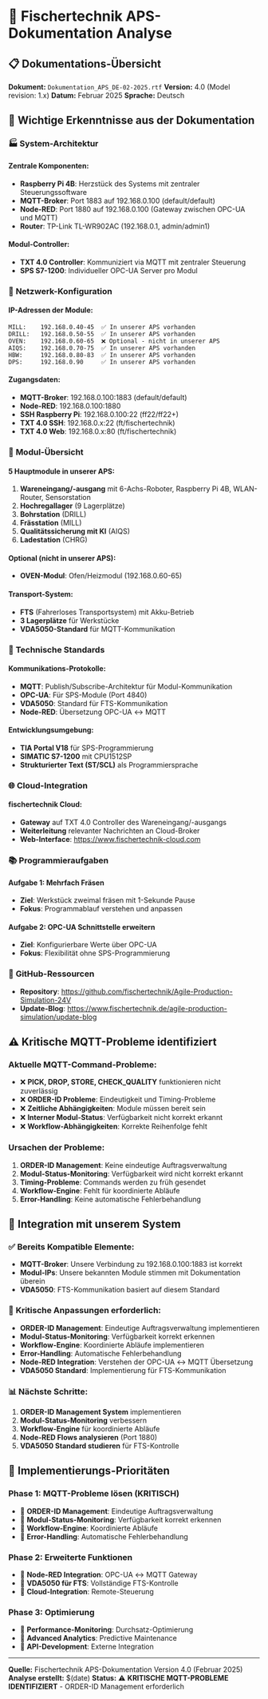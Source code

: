 # 📄 Fischertechnik APS-Dokumentation Analyse

## 📋 Dokumentations-Übersicht

**Dokument:** `Dokumentation_APS_DE-02-2025.rtf`
**Version:** 4.0 (Model revision: 1.x)
**Datum:** Februar 2025
**Sprache:** Deutsch

## 🎯 Wichtige Erkenntnisse aus der Dokumentation

### 🏭 **System-Architektur**

#### **Zentrale Komponenten:**
- **Raspberry Pi 4B**: Herzstück des Systems mit zentraler Steuerungssoftware
- **MQTT-Broker**: Port 1883 auf 192.168.0.100 (default/default)
- **Node-RED**: Port 1880 auf 192.168.0.100 (Gateway zwischen OPC-UA und MQTT)
- **Router**: TP-Link TL-WR902AC (192.168.0.1, admin/admin1)

#### **Modul-Controller:**
- **TXT 4.0 Controller**: Kommuniziert via MQTT mit zentraler Steuerung
- **SPS S7-1200**: Individueller OPC-UA Server pro Modul

### 📡 **Netzwerk-Konfiguration**

#### **IP-Adressen der Module:**
```
MILL:    192.168.0.40-45  ✅ In unserer APS vorhanden
DRILL:   192.168.0.50-55  ✅ In unserer APS vorhanden
OVEN:    192.168.0.60-65  ❌ Optional - nicht in unserer APS
AIQS:    192.168.0.70-75  ✅ In unserer APS vorhanden
HBW:     192.168.0.80-83  ✅ In unserer APS vorhanden
DPS:     192.168.0.90     ✅ In unserer APS vorhanden
```

#### **Zugangsdaten:**
- **MQTT-Broker**: 192.168.0.100:1883 (default/default)
- **Node-RED**: 192.168.0.100:1880
- **SSH Raspberry Pi**: 192.168.0.100:22 (ff22/ff22+)
- **TXT 4.0 SSH**: 192.168.0.x:22 (ft/fischertechnik)
- **TXT 4.0 Web**: 192.168.0.x:80 (ft/fischertechnik)

### 🤖 **Modul-Übersicht**

#### **5 Hauptmodule in unserer APS:**
1. **Wareneingang/-ausgang** mit 6-Achs-Roboter, Raspberry Pi 4B, WLAN-Router, Sensorstation
2. **Hochregallager** (9 Lagerplätze)
3. **Bohrstation** (DRILL)
4. **Frässtation** (MILL)
5. **Qualitätssicherung mit KI** (AIQS)
6. **Ladestation** (CHRG)

#### **Optional (nicht in unserer APS):**
- **OVEN-Modul**: Ofen/Heizmodul (192.168.0.60-65)

#### **Transport-System:**
- **FTS** (Fahrerloses Transportsystem) mit Akku-Betrieb
- **3 Lagerplätze** für Werkstücke
- **VDA5050-Standard** für MQTT-Kommunikation

### 🔧 **Technische Standards**

#### **Kommunikations-Protokolle:**
- **MQTT**: Publish/Subscribe-Architektur für Modul-Kommunikation
- **OPC-UA**: Für SPS-Module (Port 4840)
- **VDA5050**: Standard für FTS-Kommunikation
- **Node-RED**: Übersetzung OPC-UA ↔ MQTT

#### **Entwicklungsumgebung:**
- **TIA Portal V18** für SPS-Programmierung
- **SIMATIC S7-1200** mit CPU1512SP
- **Strukturierter Text (ST/SCL)** als Programmiersprache

### 🌐 **Cloud-Integration**

#### **fischertechnik Cloud:**
- **Gateway** auf TXT 4.0 Controller des Wareneingang/-ausgangs
- **Weiterleitung** relevanter Nachrichten an Cloud-Broker
- **Web-Interface**: https://www.fischertechnik-cloud.com

### 📚 **Programmieraufgaben**

#### **Aufgabe 1: Mehrfach Fräsen**
- **Ziel**: Werkstück zweimal fräsen mit 1-Sekunde Pause
- **Fokus**: Programmablauf verstehen und anpassen

#### **Aufgabe 2: OPC-UA Schnittstelle erweitern**
- **Ziel**: Konfigurierbare Werte über OPC-UA
- **Fokus**: Flexibilität ohne SPS-Programmierung

### 🔗 **GitHub-Ressourcen**
- **Repository**: https://github.com/fischertechnik/Agile-Production-Simulation-24V
- **Update-Blog**: https://www.fischertechnik.de/agile-production-simulation/update-blog

## ⚠️ **Kritische MQTT-Probleme identifiziert**

### **Aktuelle MQTT-Command-Probleme:**
- ❌ **PICK, DROP, STORE, CHECK_QUALITY** funktionieren nicht zuverlässig
- ❌ **ORDER-ID Probleme**: Eindeutigkeit und Timing-Probleme
- ❌ **Zeitliche Abhängigkeiten**: Module müssen bereit sein
- ❌ **Interner Modul-Status**: Verfügbarkeit nicht korrekt erkannt
- ❌ **Workflow-Abhängigkeiten**: Korrekte Reihenfolge fehlt

### **Ursachen der Probleme:**
1. **ORDER-ID Management**: Keine eindeutige Auftragsverwaltung
2. **Modul-Status-Monitoring**: Verfügbarkeit wird nicht korrekt erkannt
3. **Timing-Probleme**: Commands werden zu früh gesendet
4. **Workflow-Engine**: Fehlt für koordinierte Abläufe
5. **Error-Handling**: Keine automatische Fehlerbehandlung

## 🎯 **Integration mit unserem System**

### ✅ **Bereits Kompatible Elemente:**
- **MQTT-Broker**: Unsere Verbindung zu 192.168.0.100:1883 ist korrekt
- **Modul-IPs**: Unsere bekannten Module stimmen mit Dokumentation überein
- **VDA5050**: FTS-Kommunikation basiert auf diesem Standard

### 🔄 **Kritische Anpassungen erforderlich:**
- **ORDER-ID Management**: Eindeutige Auftragsverwaltung implementieren
- **Modul-Status-Monitoring**: Verfügbarkeit korrekt erkennen
- **Workflow-Engine**: Koordinierte Abläufe implementieren
- **Error-Handling**: Automatische Fehlerbehandlung
- **Node-RED Integration**: Verstehen der OPC-UA ↔ MQTT Übersetzung
- **VDA5050 Standard**: Implementierung für FTS-Kommunikation

### 📊 **Nächste Schritte:**
1. **ORDER-ID Management System** implementieren
2. **Modul-Status-Monitoring** verbessern
3. **Workflow-Engine** für koordinierte Abläufe
4. **Node-RED Flows analysieren** (Port 1880)
5. **VDA5050 Standard studieren** für FTS-Kontrolle

## 🚀 **Implementierungs-Prioritäten**

### **Phase 1: MQTT-Probleme lösen (KRITISCH)**
- 🔄 **ORDER-ID Management**: Eindeutige Auftragsverwaltung
- 🔄 **Modul-Status-Monitoring**: Verfügbarkeit korrekt erkennen
- 🔄 **Workflow-Engine**: Koordinierte Abläufe
- 🔄 **Error-Handling**: Automatische Fehlerbehandlung

### **Phase 2: Erweiterte Funktionen**
- 🔄 **Node-RED Integration**: OPC-UA ↔ MQTT Gateway
- 🔄 **VDA5050 für FTS**: Vollständige FTS-Kontrolle
- 🔄 **Cloud-Integration**: Remote-Steuerung

### **Phase 3: Optimierung**
- 🔄 **Performance-Monitoring**: Durchsatz-Optimierung
- 🔄 **Advanced Analytics**: Predictive Maintenance
- 🔄 **API-Development**: Externe Integration

---

**Quelle:** Fischertechnik APS-Dokumentation Version 4.0 (Februar 2025)
**Analyse erstellt:** $(date)
**Status:** ⚠️ **KRITISCHE MQTT-PROBLEME IDENTIFIZIERT** - ORDER-ID Management erforderlich
